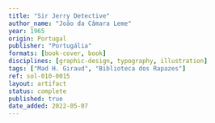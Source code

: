 ```yaml
---
title: "Sir Jerry Detective"
author_name: "João da Câmara Leme"
year: 1965
origin: Portugal
publisher: "Portugália"
formats: [book-cover, book]
disciplines: [graphic-design, typography, illustration]
tags: ["Mad H. Giraud", "Biblioteca dos Rapazes"]
ref: sol-010-0015
layout: artifact
status: complete
published: true
date_added: 2022-05-07
---
```

